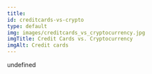 ```yaml
--- 
title: 
id: creditcards-vs-crypto
type: default
img: images/creditcards_vs_cryptocurrency.jpg
imgTitle: Credit Cards vs. Cryptocurrency
imgAlt: Credit cards
---
```


undefined

